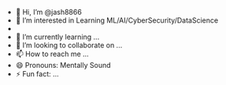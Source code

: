 - 👋 Hi, I’m @jash8866
- 👀 I’m interested in Learning ML/AI/CyberSecurity/DataScience
- 
- 🌱 I’m currently learning ...
- 💞️ I’m looking to collaborate on ...
- 📫 How to reach me ...
- 😄 Pronouns: Mentally Sound
- ⚡ Fun fact: ...

<!---
jash8866/jash8866 is a ✨ special ✨ repository because its `README.md` (this file) appears on your GitHub profile.
You can click the Preview link to take a look at your changes.
--->

